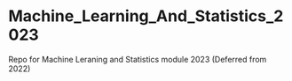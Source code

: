 # Machine_Learning_And_Statistics_2023
Repo for Machine Leraning and Statistics module 2023 (Deferred from 2022)
